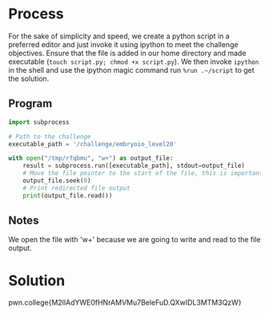 # Process
For the sake of simplicity and speed, we create a python script in a preferred editor and just invoke it using ipython to meet the challenge objectives. Ensure that the file is added in our home directory and made executable (`touch script.py; chmod +x script.py`). We then invoke `ipython` in the shell and use the ipython magic command run `%run .~/script` to get the solution.

## Program
```python
import subprocess

# Path to the challenge
executable_path = '/challenge/embryoio_level20'

with open("/tmp/rfqbmu", "w+") as output_file:
    result = subprocess.run([executable_path], stdout=output_file)
    # Move the file pointer to the start of the file, this is important since we just wrote to it.
    output_file.seek(0)
    # Print redirected file output
    print(output_file.read())
```
## Notes
We open the file with 'w+' because we are going to write and read to the file output.

# Solution
pwn.college{M2IlAdYWE0fHNrAMVMu7BeleFuD.QXwIDL3MTM3QzW}